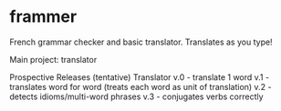 frammer
=======

French grammar checker and basic translator.
Translates as you type!

Main project: translator

Prospective Releases (tentative)
Translator v.0 - translate 1 word
v.1 - translates word for word (treats each word as unit of translation)
v.2 - detects idioms/multi-word phrases
v.3 - conjugates verbs correctly
